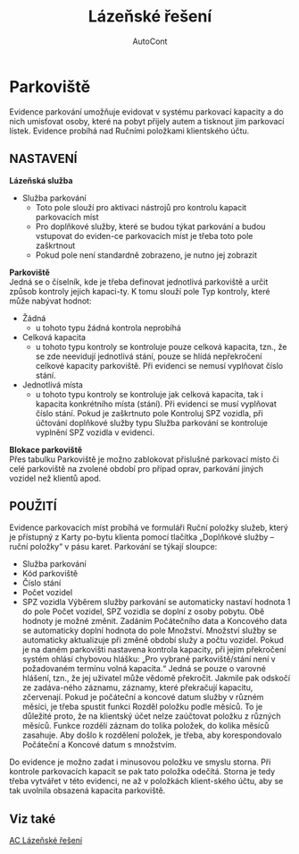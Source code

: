 ﻿---
    title: "Lázeňské řešení"
    author: AutoCont
    ms.date: 04/30/2018
    ms.topic: article
    ms.prod: dynamics-nav-2017
    ms.contentlocale: cs-cz
    ms.lasthandoff: 04/30/2018
---

# Parkoviště

Evidence parkování umožňuje evidovat v systému parkovací kapacity a do nich umisťovat osoby, které na pobyt přijely autem a tisknout jim parkovací lístek. Evidence probíhá nad Ručními položkami klientského účtu.

## NASTAVENÍ
**Lázeňská služba**  
-	Služba parkování
	- 	Toto pole slouží pro aktivaci nástrojů pro kontrolu kapacit parkovacích míst
	- 	Pro doplňkové služby, které se budou týkat parkování a budou vstupovat do eviden-ce parkovacích míst je třeba toto pole zaškrtnout
	- 	Pokud pole není standardně zobrazeno, je nutno jej zobrazit

**Parkoviště**  
Jedná se o číselník, kde je třeba definovat jednotlivá parkoviště a určit způsob kontroly jejich kapaci-ty. K tomu slouží pole Typ kontroly, které může nabývat hodnot:
-	Žádná
	- 	u tohoto typu žádná kontrola neprobíhá
-	Celková kapacita
	- 	u tohoto typu kontroly se kontroluje pouze celková kapacita, tzn., že se zde neevidují jednotlivá stání, pouze se hlídá nepřekročení celkové kapacity parkoviště. Při evidenci se nemusí vyplňovat číslo stání. 
-	Jednotlivá místa
	- 	u tohoto typu kontroly se kontroluje jak celková kapacita, tak i kapacita konkrétního místa (stání). Při evidenci se musí vyplňovat číslo stání. 
Pokud je zaškrtnuto pole Kontroluj SPZ vozidla, při účtování doplňkové služby typu Služba parkování se kontroluje vyplnění SPZ vozidla v evidenci.

**Blokace parkoviště**  
Přes tabulku Parkoviště je možno zablokovat příslušné parkovací místo či celé parkoviště na zvolené období pro případ oprav, parkování jiných vozidel než klientů apod.

## POUŽITÍ
Evidence parkovacích míst probíhá ve formuláři Ruční položky služeb, který je přístupný z Karty po-bytu klienta pomocí tlačítka „Doplňkové služby – ruční položky“ v pásu karet. Parkování se týkají sloupce: 
-	Služba parkování
-	Kód parkoviště
-	Číslo stání
-	Počet vozidel
-	SPZ vozidla 
Výběrem služby parkování se automaticky nastaví hodnota 1 do pole Počet vozidel, SPZ vozidla se doplní z osoby pobytu. Obě hodnoty je možné změnit. 
Zadáním Počátečního data a Koncového data se automaticky doplní hodnota do pole Množství. Množství služby se automaticky aktualizuje při změně období služy a počtu vozidel.
Pokud je na daném parkovišti nastavena kontrola kapacity, při jejím překročení systém ohlásí chybovou hlášku: „Pro vybrané parkoviště/stání není v požadovaném termínu volná kapacita.“ Jedná se pouze o varovné hlášení, tzn., že jej uživatel může vědomě překročit. Jakmile pak odskočí ze zadáva-ného záznamu, záznamy, které překračují kapacitu, zčervenají.
Pokud je počáteční a koncové datum služby v různém měsíci, je třeba spustit funkci Rozděl položku podle měsíců. To je důležité proto, že na klientský účet nelze zaúčtovat položku z různých měsíců. Funkce rozdělí záznam do tolika položek, do kolika měsíců zasahuje. 
Aby došlo k rozdělení položek, je třeba, aby korespondovalo Počáteční a Koncové datum s množstvím.

Do evidence je možno zadat i minusovou položku ve smyslu storna. Při kontrole parkovacích kapacit se pak tato položka odečítá. Storna je tedy třeba vytvářet v této evidenci, ne až v položkách klient-ského účtu, aby se tak uvolnila obsazená kapacita parkoviště.  



## <a name="see-also"></a>Viz také
[AC Lázeňské řešení](ac-spa-solution.md)